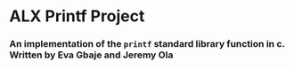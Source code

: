 
# ALX Printf Project
### An implementation of the `printf` standard library function in c. Written by Eva Gbaje and Jeremy Ola